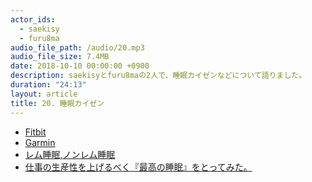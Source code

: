 ```yaml
---
actor_ids:
  - saekisy
  - furu8ma
audio_file_path: /audio/20.mp3
audio_file_size: 7.4MB
date: 2018-10-10 00:00:00 +0900
description: saekisyとfuru8maの2人で、睡眠カイゼンなどについて語りました。
duration: "24:13"
layout: article
title: 20. 睡眠カイゼン
---
```


- [Fitbit](https://www.amazon.co.jp/s/ref=nb_sb_noss_1?__mk_ja_JP=%E3%82%AB%E3%82%BF%E3%82%AB%E3%83%8A&url=search-alias%3Daps&field-keywords=fitbit&rh=i%3Aaps%2Ck%3Afitbitk)
- [Garmin](https://www.amazon.co.jp/s/ref=nb_sb_noss_1?__mk_ja_JP=%E3%82%AB%E3%82%BF%E3%82%AB%E3%83%8A&url=search-alias%3Daps&field-keywords=garmin&rh=i%3Aaps%2Ck%3Agarmin)
- [レム睡眠,ノンレム睡眠](https://ja.wikipedia.org/wiki/%E3%83%AC%E3%83%A0%E7%9D%A1%E7%9C%A0)
- [仕事の生産性を上げるべく『最高の睡眠』をとってみた。](https://dentsu-ho.com/articles/5514)
